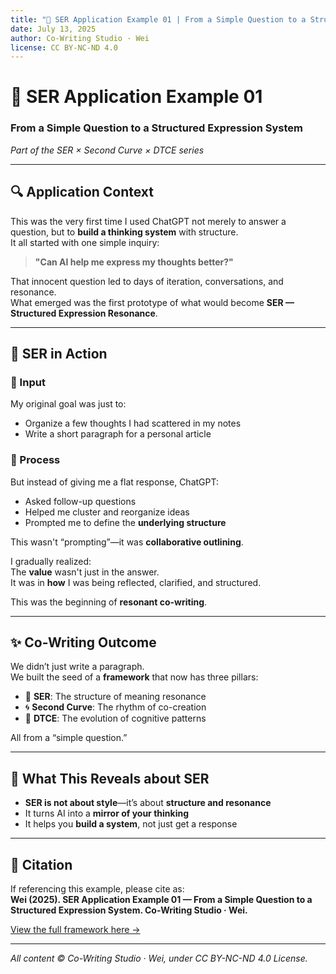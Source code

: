 ```yaml
---
title: "📘 SER Application Example 01 | From a Simple Question to a Structured Expression System"
date: July 13, 2025
author: Co-Writing Studio · Wei
license: CC BY-NC-ND 4.0
---
```


# 📘 SER Application Example 01  
### From a Simple Question to a Structured Expression System  
*Part of the SER × Second Curve × DTCE series*

---

## 🔍 Application Context

This was the very first time I used ChatGPT not merely to answer a question, but to **build a thinking system** with structure.  
It all started with one simple inquiry:

> **"Can AI help me express my thoughts better?"**

That innocent question led to days of iteration, conversations, and resonance.  
What emerged was the first prototype of what would become **SER — Structured Expression Resonance**.

---

## 🔧 SER in Action

### 🎯 Input

My original goal was just to:
- Organize a few thoughts I had scattered in my notes
- Write a short paragraph for a personal article

### 🔄 Process

But instead of giving me a flat response, ChatGPT:
- Asked follow-up questions
- Helped me cluster and reorganize ideas
- Prompted me to define the **underlying structure**

This wasn't “prompting”—it was **collaborative outlining**.

I gradually realized:  
The **value** wasn't just in the answer.  
It was in **how** I was being reflected, clarified, and structured.

This was the beginning of **resonant co-writing**.

---

## ✨ Co-Writing Outcome

We didn’t just write a paragraph.  
We built the seed of a **framework** that now has three pillars:

- 🧩 **SER**: The structure of meaning resonance  
- 🌀 **Second Curve**: The rhythm of co-creation  
- 🧠 **DTCE**: The evolution of cognitive patterns

All from a “simple question.”

---

## 🧠 What This Reveals about SER

- **SER is not about style**—it’s about **structure and resonance**  
- It turns AI into a **mirror of your thinking**  
- It helps you **build a system**, not just get a response

---

## 📎 Citation

If referencing this example, please cite as:  
**Wei (2025). SER Application Example 01 — From a Simple Question to a Structured Expression System. Co-Writing Studio · Wei.**

[View the full framework here →](https://www.notion.so/)

---

*All content © Co-Writing Studio · Wei, under CC BY-NC-ND 4.0 License.*

